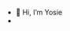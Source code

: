 - 👋 Hi, I’m Yosie
-

<!---
Yosiema2024/Yosiema2024 is a ✨ special ✨ repository because its `README.md` (this file) appears on your GitHub profile.
You can click the Preview link to take a look at your changes.
--->
